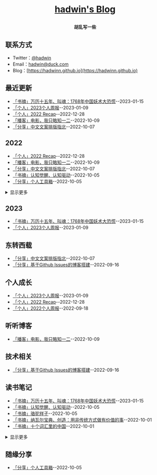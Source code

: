 **<p align="center">[hadwin's Blog](https://hadwinn.github.io)</p>**
====

**<p align="center">胡乱写一些</p>**

## 联系方式
- Twitter：[@hadwin](https://twitter.com/hadwinjia)
- Email：[hadwin@duck.com](mailto:hadwin@duck.com)
- Blog：[https://hadwinn.github.io](https://hadwinn.github.io)
## 最近更新
- [「书摘」万历十五年、叫魂：1768年中国妖术大恐慌](https://github.com/hadwinn/blog/issues/15)--2023-01-15
- [「个人」2023个人周报](https://github.com/hadwinn/blog/issues/14)--2023-01-09
- [「个人」2022 Recap](https://github.com/hadwinn/blog/issues/13)--2022-12-28
- [「播客」电影，我只略知一二](https://github.com/hadwinn/blog/issues/12)--2022-10-09
- [「分享」中文文案排版指北](https://github.com/hadwinn/blog/issues/11)--2022-10-07
## 2022
- [「个人」2022 Recap](https://github.com/hadwinn/blog/issues/13)--2022-12-28
- [「播客」电影，我只略知一二](https://github.com/hadwinn/blog/issues/12)--2022-10-09
- [「分享」中文文案排版指北](https://github.com/hadwinn/blog/issues/11)--2022-10-07
- [「书摘」认知觉醒、认知驱动](https://github.com/hadwinn/blog/issues/10)--2022-10-05
- [「分享」个人工具箱](https://github.com/hadwinn/blog/issues/9)--2022-10-05
<details><summary>显示更多</summary>

- [「书摘」骆驼祥子](https://github.com/hadwinn/blog/issues/8)--2022-10-05
- [「书摘」纳瓦尔宝典、创造：用非传统方式做有价值的事](https://github.com/hadwinn/blog/issues/7)--2022-10-01
- [「书摘」十个词汇里的中国](https://github.com/hadwinn/blog/issues/6)--2022-10-01
- [「个人」2022个人周报](https://github.com/hadwinn/blog/issues/5)--2022-09-18
- [「书摘」谈谈方法、当我谈跑步时，我谈些什么、怀旧的乌托邦](https://github.com/hadwinn/blog/issues/4)--2022-09-18
- [「分享」基于Github Issues的博客搭建](https://github.com/hadwinn/blog/issues/3)--2022-09-16
- [「书摘」离婚](https://github.com/hadwinn/blog/issues/2)--2022-09-16
- [「书摘」工作、消费主义和新穷人](https://github.com/hadwinn/blog/issues/1)--2022-09-16
</details>

## 2023
- [「书摘」万历十五年、叫魂：1768年中国妖术大恐慌](https://github.com/hadwinn/blog/issues/15)--2023-01-15
- [「个人」2023个人周报](https://github.com/hadwinn/blog/issues/14)--2023-01-09
## 东转西载
- [「分享」中文文案排版指北](https://github.com/hadwinn/blog/issues/11)--2022-10-07
- [「分享」基于Github Issues的博客搭建](https://github.com/hadwinn/blog/issues/3)--2022-09-16
## 个人成长
- [「个人」2023个人周报](https://github.com/hadwinn/blog/issues/14)--2023-01-09
- [「个人」2022 Recap](https://github.com/hadwinn/blog/issues/13)--2022-12-28
- [「个人」2022个人周报](https://github.com/hadwinn/blog/issues/5)--2022-09-18
## 听听博客
- [「播客」电影，我只略知一二](https://github.com/hadwinn/blog/issues/12)--2022-10-09
## 技术相关
- [「分享」基于Github Issues的博客搭建](https://github.com/hadwinn/blog/issues/3)--2022-09-16
## 读书笔记
- [「书摘」万历十五年、叫魂：1768年中国妖术大恐慌](https://github.com/hadwinn/blog/issues/15)--2023-01-15
- [「书摘」认知觉醒、认知驱动](https://github.com/hadwinn/blog/issues/10)--2022-10-05
- [「书摘」骆驼祥子](https://github.com/hadwinn/blog/issues/8)--2022-10-05
- [「书摘」纳瓦尔宝典、创造：用非传统方式做有价值的事](https://github.com/hadwinn/blog/issues/7)--2022-10-01
- [「书摘」十个词汇里的中国](https://github.com/hadwinn/blog/issues/6)--2022-10-01
<details><summary>显示更多</summary>

- [「书摘」谈谈方法、当我谈跑步时，我谈些什么、怀旧的乌托邦](https://github.com/hadwinn/blog/issues/4)--2022-09-18
- [「书摘」离婚](https://github.com/hadwinn/blog/issues/2)--2022-09-16
- [「书摘」工作、消费主义和新穷人](https://github.com/hadwinn/blog/issues/1)--2022-09-16
</details>

## 随缘分享
- [「分享」个人工具箱](https://github.com/hadwinn/blog/issues/9)--2022-10-05
